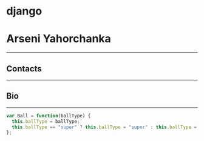 # django

Arseni Yahorchanka 
==================
---
Contacts  
--------
---
Bio
--- 

---


```javascript
var Ball = function(ballType) {
  this.ballType = ballType;
  this.ballType == "super" ? this.ballType = "super" : this.ballType = "regular"
};
```


